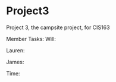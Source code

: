 # Project3
Project 3, the campsite project, for CIS163

Member Tasks:
Will:

Lauren:

James:

Time:
